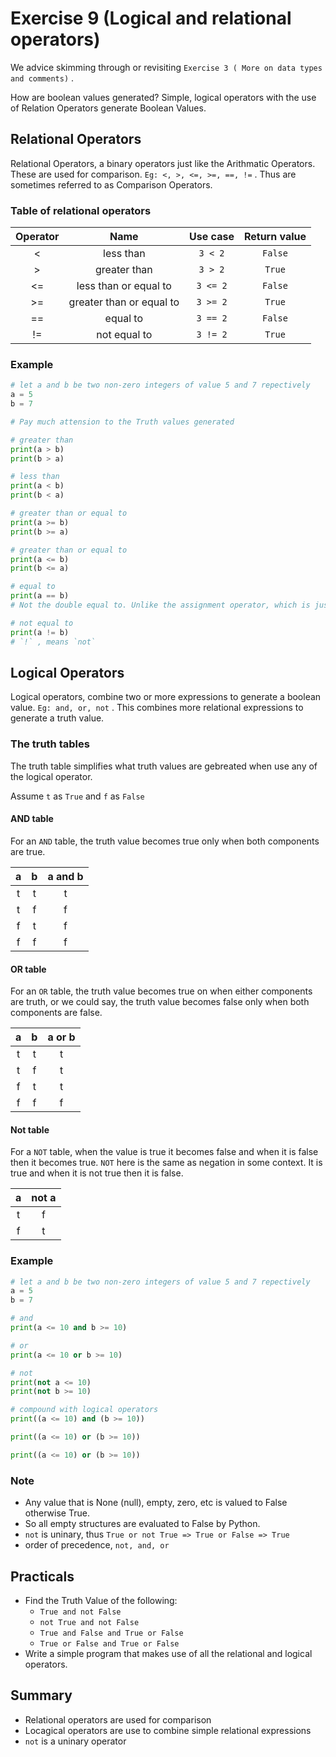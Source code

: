 # Exercise 9 (Logical and relational operators)
We advice skimming through or revisiting `Exercise 3 ( More on data types and comments)` .

How are boolean values generated? Simple, logical operators with the use of Relation Operators generate Boolean Values.

## Relational Operators

Relational Operators, a binary operators just like the Arithmatic Operators. These are used for comparison. `Eg: <, >, <=, >=, ==, !=` . Thus are sometimes referred to as Comparison Operators.

### Table of relational operators

| Operator |     Name    |   Use case   | Return value|
| :------: | :---------: | :----------: | :---:|
|     <    | less than  | `3 < 2` | `False` |
|     >    | greater than | `3 > 2` | `True` |
|     <=   | less than or equal to | `3 <= 2` | `False` |
|     >=   | greater than or equal to | `3 >= 2` | `True` |
|     ==   | equal to | `3 == 2` | `False` |
|     !=   | not equal to | `3 != 2` | `True` |

### Example

``` Python
# let a and b be two non-zero integers of value 5 and 7 repectively
a = 5
b = 7

# Pay much attension to the Truth values generated

# greater than
print(a > b)
print(b > a) 

# less than
print(a < b)
print(b < a) 

# greater than or equal to
print(a >= b)
print(b >= a) 

# greater than or equal to
print(a <= b)
print(b <= a) 

# equal to
print(a == b)
# Not the double equal to. Unlike the assignment operator, which is just a character.

# not equal to
print(a != b)
# `!` , means `not` 
```

## Logical Operators

Logical operators, combine two or more expressions to generate a boolean value. `Eg: and, or, not` . This combines more relational expressions to generate a truth value.

### The truth tables

The truth table simplifies what truth values are gebreated when use any of the logical operator.

Assume `t` as `True` and `f` as `False` 

#### AND table

For an `AND` table, the truth value becomes true only when both components are true.

|   a   |   b   | a and b |
| :---: | :---: |:------: |
|   t   |   t   |   t     |
|   t   |   f   |   f     |
|   f   |   t   |   f     |
|   f   |   f   |   f     |

#### OR table

For an `OR` table, the truth value becomes true on when either components are truth, or we could say, the truth value becomes false only when both components are false.

|   a   |   b   | a or b  |
| :---: | :---: |:------: |
|   t   |   t   |   t     |
|   t   |   f   |   t     |
|   f   |   t   |   t     |
|   f   |   f   |   f     |

#### Not table

For a `NOT` table, when the value is true it becomes false and when it is false then it becomes true. `NOT` here is the same as negation in some context. It is true and when it is not true then it is false.

|   a   |  not a  |
| :---: | :-----: |
|   t   |    f    |
|   f   |    t    |

### Example

``` Python
# let a and b be two non-zero integers of value 5 and 7 repectively
a = 5
b = 7

# and
print(a <= 10 and b >= 10)

# or
print(a <= 10 or b >= 10)

# not
print(not a <= 10)
print(not b >= 10)

# compound with logical operators
print((a <= 10) and (b >= 10))

print((a <= 10) or (b >= 10))

print((a <= 10) or (b >= 10))
```

### Note

* Any value that is None (null), empty, zero, etc is valued to False otherwise True.
* So all empty structures are evaluated to False by Python.
* `not` is uninary, thus `True or not True => True or False => True` 
* order of precedence, `not, and, or` 

## Practicals

* Find the Truth Value of the following:
    - `True and not False` 
    - `not True and not False` 
    - `True and False and True or False` 
    - `True or False and True or False` 
* Write a simple program that makes use of all the relational and logical operators.

## Summary

* Relational operators are used for comparison
* Locagical operators are use to combine simple relational expressions
* `not` is a uninary operator


